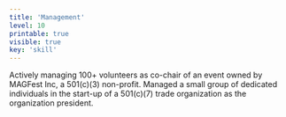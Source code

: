```yaml
---
title: 'Management'
level: 10
printable: true
visible: true
key: 'skill'
---
```

Actively managing 100+ volunteers as co-chair of an event owned  by MAGFest Inc, a 501(c)(3) non-profit. Managed a small group of dedicated individuals in the start-up of a 501(c)(7) trade organization as the organization president. 

